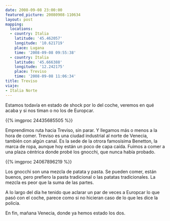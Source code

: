```yaml
---
date: 2008-09-08 23:00:00
featured_picture: 20080908-110634
layout: post
mapping:
  locations:
  - country: Italia
    latitude: '45.462057'
    longitude: '10.621719'
    place: Lugana
    time: '2008-09-08 09:55:38'
  - country: Italia
    latitude: '45.666388'
    longitude: '12.242175'
    place: Treviso
    time: '2008-09-08 11:06:34'
title: Treviso
viaje:
- Italia Norte
---
```


Estamos todavía en estado de shock por lo del coche, veremos en qué acaba y si nos timan o no los de Europcar.

{{% imgproc 24435685505 %}}

Emprendimos ruta hacia Treviso, sin parar. Y llegamos más o menos a la hora de comer. Treviso es una ciudad industrial al norte de Venecia, también con algún canal. Es la sede de la otrora famosísima Benetton, la marca de ropa, aunque hoy están un poco de capa caída. Fuimos a comer a una plaza céntrica donde probé los gnocchi, que nunca había probado.

{{% imgproc 24067896219 %}}

Los gnocchi son una mezcla de patata y pasta. Se pueden comer, están buenos, pero prefiero la pasta tradicional o las patatas tradicionales. La mezcla es peor que la suma de las partes.

A lo largo del día he tenido que aclarar un par de veces a Europcar lo que pasó con el coche, parece como si no hicieran caso de lo que les dice la policía.

En fin, mañana Venecia, donde ya hemos estado los dos.
